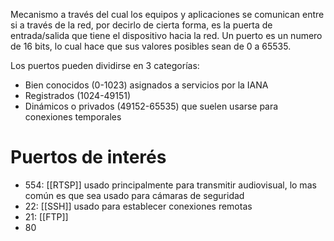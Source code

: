 Mecanismo a través del cual los equipos y aplicaciones se comunican entre si a través de la red, por decirlo de cierta forma, es la puerta de entrada/salida que tiene el dispositivo hacia la red.
Un puerto es un numero de 16 bits, lo cual hace que sus valores posibles sean de 0 a 65535.

Los puertos pueden dividirse en 3 categorías:
- Bien conocidos (0-1023) asignados a servicios por la IANA
- Registrados (1024-49151)
- Dinámicos o privados (49152-65535) que suelen usarse para conexiones temporales
# Puertos de interés
- 554: [[RTSP]] usado principalmente para transmitir audiovisual, lo mas común es que sea usado para cámaras de seguridad
- 22: [[SSH]] usado para establecer conexiones remotas
- 21: [[FTP]]
- 80